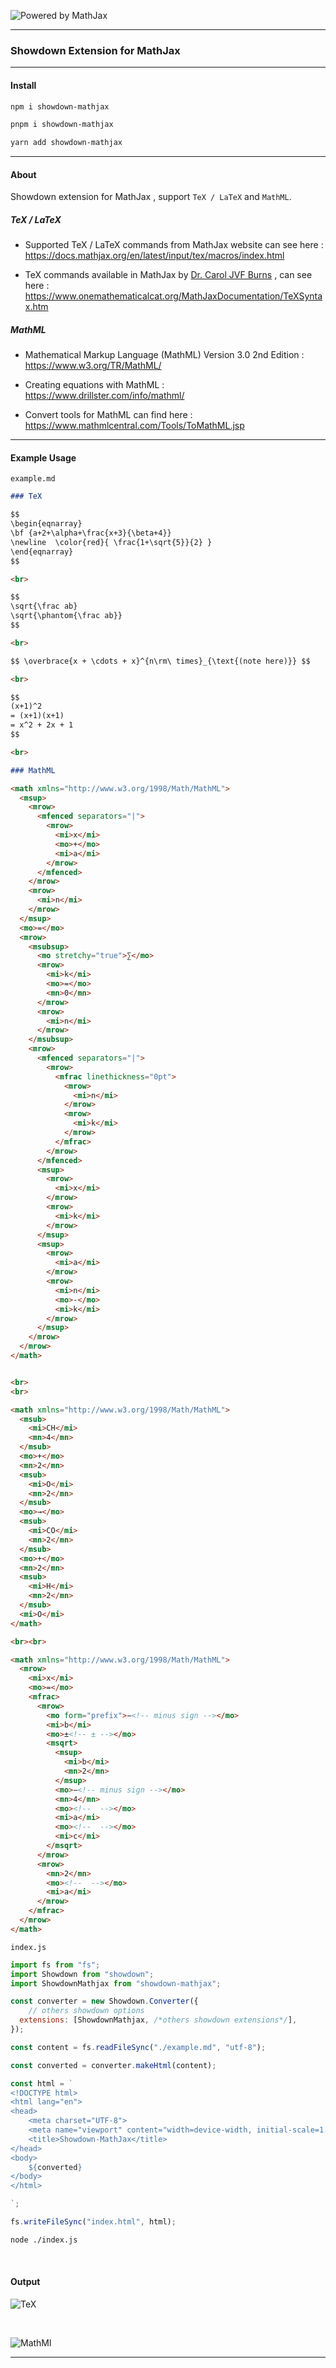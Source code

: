 ![Powered by MathJax](https://www.mathjax.org/badge/mj-logo.svg)

---

### Showdown Extension for MathJax 

---

#### Install

```bash
npm i showdown-mathjax
```

```bash
pnpm i showdown-mathjax
```

```bash
yarn add showdown-mathjax
```

---

#### About

Showdown extension for MathJax , support `TeX / LaTeX` and `MathML`.


##### TeX / LaTeX

 - Supported TeX / LaTeX commands from MathJax website can see here : https://docs.mathjax.org/en/latest/input/tex/macros/index.html

- TeX commands available in MathJax by [Dr. Carol JVF Burns](https://www.onemathematicalcat.org/carol_vita_web.htm) , can see here : https://www.onemathematicalcat.org/MathJaxDocumentation/TeXSyntax.htm


##### MathML

- Mathematical Markup Language (MathML) Version 3.0 2nd Edition : https://www.w3.org/TR/MathML/

- Creating equations with MathML : https://www.drillster.com/info/mathml/

- Convert tools  for  MathML can find here : https://www.mathmlcentral.com/Tools/ToMathML.jsp


---

#### Example Usage

`example.md`

```markdown
### TeX

$$
\begin{eqnarray}
\bf {a+2+\alpha+\frac{x+3}{\beta+4}}
\newline  \color{red}{ \frac{1+\sqrt{5}}{2} }
\end{eqnarray}
$$

<br>

$$
\sqrt{\frac ab}
\sqrt{\phantom{\frac ab}}
$$

<br>

$$ \overbrace{x + \cdots + x}^{n\rm\ times}_{\text{(note here)}} $$

<br>

$$
(x+1)^2     
= (x+1)(x+1) 
= x^2 + 2x + 1 
$$

<br>

### MathML

<math xmlns="http://www.w3.org/1998/Math/MathML">
  <msup>
    <mrow>
      <mfenced separators="|">
        <mrow>
          <mi>x</mi>
          <mo>+</mo>
          <mi>a</mi>
        </mrow>
      </mfenced>
    </mrow>
    <mrow>
      <mi>n</mi>
    </mrow>
  </msup>
  <mo>=</mo>
  <mrow>
    <msubsup>
      <mo stretchy="true">∑</mo>
      <mrow>
        <mi>k</mi>
        <mo>=</mo>
        <mn>0</mn>
      </mrow>
      <mrow>
        <mi>n</mi>
      </mrow>
    </msubsup>
    <mrow>
      <mfenced separators="|">
        <mrow>
          <mfrac linethickness="0pt">
            <mrow>
              <mi>n</mi>
            </mrow>
            <mrow>
              <mi>k</mi>
            </mrow>
          </mfrac>
        </mrow>
      </mfenced>
      <msup>
        <mrow>
          <mi>x</mi>
        </mrow>
        <mrow>
          <mi>k</mi>
        </mrow>
      </msup>
      <msup>
        <mrow>
          <mi>a</mi>
        </mrow>
        <mrow>
          <mi>n</mi>
          <mo>-</mo>
          <mi>k</mi>
        </mrow>
      </msup>
    </mrow>
  </mrow>
</math>


<br>
<br>

<math xmlns="http://www.w3.org/1998/Math/MathML">
  <msub>
    <mi>CH</mi>
    <mn>4</mn>
  </msub>
  <mo>+</mo>
  <mn>2</mn>
  <msub>
    <mi>O</mi>
    <mn>2</mn>
  </msub>
  <mo>→</mo>
  <msub>
    <mi>CO</mi>
    <mn>2</mn>
  </msub>
  <mo>+</mo>
  <mn>2</mn>
  <msub>
    <mi>H</mi>
    <mn>2</mn>
  </msub>
  <mi>O</mi>
</math>

<br><br>

<math xmlns="http://www.w3.org/1998/Math/MathML">
  <mrow>
    <mi>x</mi>
    <mo>=</mo>
    <mfrac>
      <mrow>
        <mo form="prefix">−<!-- minus sign --></mo>
        <mi>b</mi>
        <mo>±<!-- ± --></mo>
        <msqrt>
          <msup>
            <mi>b</mi>
            <mn>2</mn>
          </msup>
          <mo>−<!-- minus sign --></mo>
          <mn>4</mn>
          <mo>⁢<!-- ⁢ --></mo>
          <mi>a</mi>
          <mo>⁢<!-- ⁢ --></mo>
          <mi>c</mi>
        </msqrt>
      </mrow>
      <mrow>
        <mn>2</mn>
        <mo>⁢<!-- ⁢ --></mo>
        <mi>a</mi>
      </mrow>
    </mfrac>
  </mrow>
</math>


```


`index.js`

```javascript
import fs from "fs";
import Showdown from "showdown";
import ShowdownMathjax from "showdown-mathjax";

const converter = new Showdown.Converter({
    // others showdown options
  extensions: [ShowdownMathjax, /*others showdown extensions*/],
});

const content = fs.readFileSync("./example.md", "utf-8");

const converted = converter.makeHtml(content);

const html = `
<!DOCTYPE html>
<html lang="en">
<head>
    <meta charset="UTF-8">
    <meta name="viewport" content="width=device-width, initial-scale=1.0">
    <title>Showdown-MathJax</title>
</head>
<body>
    ${converted}
</body>
</html>

`;

fs.writeFileSync("index.html", html);

```

```bash
node ./index.js
```
<br>

#### Output

![TeX](./public/TeX.png)

<br>

![MathMl](./public/MathMl.png)

---





